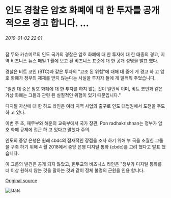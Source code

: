 # 인도 경찰은 암호 화폐에 대 한 투자를 공개적으로 경고 합니다. ...

###### 2019-01-02 22:01

잠 무와 카슈미르의 인도 국가의 경찰은 암호 화폐에 대 한 투자에 대 한 대중의 경고, 지역 비즈니스 뉴스 매일 1 월에 보고 된 비즈니스 표준에 대 한 공개 성명을 발표 했다.

경찰은 비트 코인 (BTC)과 같은 투자의 "고조 된 위험"에 대해 대 중에 게 경고 하 고 암호 화폐가 정부의 제재를 받지 않는다는 사실을 투자자 들에 게 일깨워 주었습니다.

"일반 대 중은 암호 화폐에 대 한 투자를 하지 않는 것이 일반적 이며, 비트 코인과 같은 가상 화폐는 그들과 관련 된 실질적인 위험이 있기 때문입니다."

디지털 자산에 대 한 하드 라인은 여러 지역 사업의 출구로 인도 대법원에서 도전을 주도하 고 있다.

이번 주 초, 재무부와 해운의 교육부에서 국가 장관, Pon radhakrishnan는 정부가 암호 화폐 규제에 접근 하 고 있다고 말했다 주의.

인도의 중앙 은행은 원래 cbdc의 잠재적인 장점을 조사 하기 위해 부 국을 초월한 그룹을 구축 하기 위해 4 월 2018에서 중앙 은행 디지털 통화 (cbdc)를 고려 했다고 발표 했습니다.

이 그룹의 발견은 공개 되지 않았고, 힌두교의 비즈니스 라인은 "정부가 디지털 통화를 더 이상 원하지 않는 것을 말하는 것과 같이 정체 불명의 근원을 인용 합니다.

[Original source](https://cointelegraph.com/news/indian-police-warn-public-against-investing-in-cryptocurrencies)

![stats](https://c.statcounter.com/11760860/0/a89fa40b/1/ "stats")